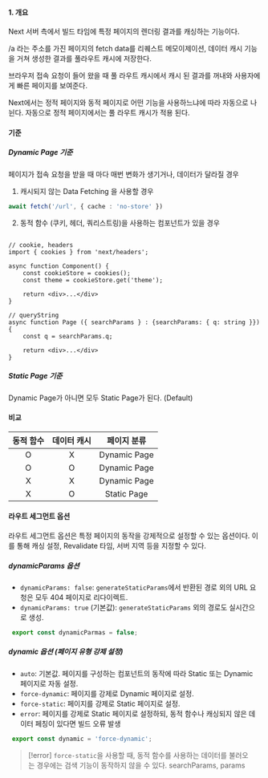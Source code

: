 
#### 1. 개요
Next 서버 측에서 빌드 타임에 특정 페이지의 렌더링 결과를 캐싱하는 기능이다.

/a 라는 주소를 가진 페이지의 fetch data를 리퀘스트 메모이제이션, 데이터 캐시 기능을 거쳐 생성한 결과를 풀라우트 캐시에 저장한다.

브라우저 접속 요청이 들어 왔을 때 풀 라우트 캐시에서 캐시 된 결과를 꺼내와 사용자에게 빠른 페이지를 보여준다.

Next에서는 정적 페이지와 동적 페이지로 어떤 기능을 사용하느냐에 따라 자동으로 나뉜다.
자동으로 정적 페이지에서는 풀 라우트 캐시가 적용 된다.


#### 기준
##### Dynamic Page 기준
페이지가 접속 요청을 받을 때 마다 매번 변화가 생기거나, 데이터가 달라질 경우

1. 캐시되지 않는 Data Fetching 을 사용할 경우
``` typescript
await fetch('/url', { cache : 'no-store' })
```
2. 동적 함수 (쿠키, 헤더, 쿼리스트링)을 사용하는 컴포넌트가 있을 경우
``` tsx

// cookie, headers
import { cookies } from 'next/headers';

async function Component() {
	const cookieStore = cookies();
	const theme = cookieStore.get('theme');
	
	return <div>...</div>
}

// queryString
async function Page ({ searchParams } : {searchParams: { q: string }}) {
	const q = searchParams.q;

	return <div>...</div>
}
```

##### Static Page 기준
Dynamic Page가 아니면 모두 Static Page가 된다. (Default)


#### 비교
| 동적 함수 | 데이터 캐시 |    페이지 분류    |
| :---: | :----: | :----------: |
|   O   |   X    | Dynamic Page |
|   O   |   O    | Dynamic Page |
|   X   |   X    | Dynamic Page |
|   X   |   O    | Static Page  |

#### 라우트 세그먼트 옵션
라우트 세그먼트 옵션은 특정 페이지의 동작을 강제적으로 설정할 수 있는 옵션이다. 이를 통해 캐싱 설정, Revalidate 타임, 서버 지역 등을 지정할 수 있다.

##### dynamicParams 옵션
- `dynamicParams: false`: `generateStaticParams`에서 반환된 경로 외의 URL 요청은 모두 404 페이지로 리다이렉트.
- `dynamicParams: true` (기본값): `generateStaticParams` 외의 경로도 실시간으로 생성.
``` typescript
 export const dynamicParmas = false;
```
##### dynamic 옵션 (페이지 유형 강제 설정)
- `auto`: 기본값. 페이지를 구성하는 컴포넌트의 동작에 따라 Static 또는 Dynamic 페이지로 자동 설정.
- `force-dynamic`: 페이지를 강제로 Dynamic 페이지로 설정.
- `force-static`: 페이지를 강제로 Static 페이지로 설정.
- `error`: 페이지를 강제로 Static 페이지로 설정하되, 동적 함수나 캐싱되지 않은 데이터 페칭이 있다면 빌드 오류 발생

``` typescript
 export const dynamic = 'force-dynamic';
```

> [!error] 
> `force-static`을 사용할 때, 동적 함수를 사용하는 데이터를 불러오는 경우에는 검색 기능이 동작하지 않을 수 있다.
> searchParams, params
